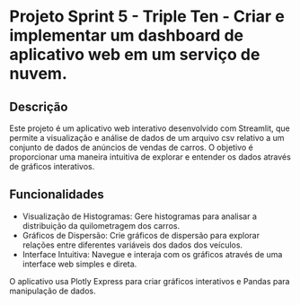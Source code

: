 # Projeto Sprint 5 - Triple Ten - Criar e implementar um dashboard de aplicativo web em um serviço de nuvem.

## Descrição

Este projeto é um aplicativo web interativo desenvolvido com Streamlit, que permite a visualização e análise de dados de um arquivo csv relativo a um conjunto de dados de anúncios de vendas de carros. O objetivo é proporcionar uma maneira intuitiva de explorar e entender os dados através de gráficos interativos.

## Funcionalidades

- Visualização de Histogramas: Gere histogramas para analisar a distribuição da quilometragem dos carros.
- Gráficos de Dispersão: Crie gráficos de dispersão para explorar relações entre diferentes variáveis dos dados dos veículos.
- Interface Intuitiva: Navegue e interaja com os gráficos através de uma interface web simples e direta.

O aplicativo usa Plotly Express para criar gráficos interativos e Pandas para manipulação de dados.